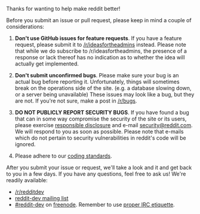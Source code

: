 Thanks for wanting to help make reddit better!

Before you submit an issue or pull request, please keep in mind a couple of
considerations:

1. **Don't use GitHub issues for feature requests**.
If you have a feature request, please submit it to
[/r/ideasfortheadmins](http://www.reddit.com/r/ideasfortheadmins) instead.
Please note that while we do subscribe to /r/ideasfortheadmins, the presence
of a response or lack thereof has no indication as to whether the idea will
actually get implemented.

2. **Don't submit unconfirmed bugs**.
Please make sure your bug is an actual bug before reporting it.
Unfortunately, things will sometimes break on the operations side of the site.
(e.g. a database slowing down, or a server being unavailable) These issues may
look like a bug, but they are not.  If you're not sure, make a post in
[/r/bugs](http://www.reddit.com/r/bugs).

3. **DO NOT PUBLICLY REPORT SECURITY BUGS**.
If you have found a bug that can in some way compromise the security of the
site or its users, please exercise [responsible
disclosure](http://www.reddit.com/wiki/whitehat) and e-mail
security@reddit.com. We will respond to you as soon as possible. Please note
that e-mails which do not pertain to security vulnerabilities in reddit's code
will be ignored.

4. Please adhere to our [coding
standards](https://github.com/reddit/reddit/wiki#change-reddit).

After you submit your issue or request, we'll take a look and it and get back
to you in a few days. If you have any questions, feel free to ask us! We're
readily available:

* [/r/redditdev](http://www.reddit.com/r/redditdev)
* [reddit-dev mailing list](https://groups.google.com/forum/?fromgroups#!forum/reddit-dev)
* [#reddit-dev](irc://irc.freenode.net/reddit-dev) on [freenode](http://www.freenode.net/).
Remember to use [proper IRC etiquette](http://geoff.greer.fm/2012/05/19/programmer-irc-etiquette/).
